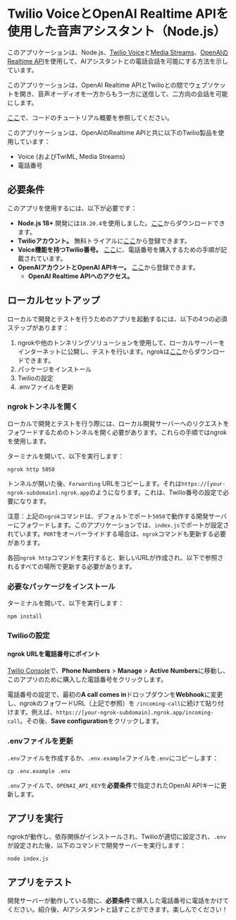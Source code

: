 #  Twilio VoiceとOpenAI Realtime APIを使用した音声アシスタント（Node.js）

このアプリケーションは、Node.js、[Twilio Voice](https://www.twilio.com/docs/voice)と[Media Streams](https://www.twilio.com/docs/voice/media-streams)、[OpenAIのRealtime API](https://platform.openai.com/docs/)を使用して、AIアシスタントとの電話会話を可能にする方法を示しています。 

このアプリケーションは、OpenAI Realtime APIとTwilioとの間でウェブソケットを開き、音声オーディオを一方からもう一方に送信して、二方向の会話を可能にします。

[ここ](https://www.twilio.com/en-us/voice-ai-assistant-openai-realtime-api-node)で、コードのチュートリアル概要を参照してください。

このアプリケーションは、OpenAIのRealtime APIと共に以下のTwilio製品を使用しています：
- Voice (およびTwiML, Media Streams)
- 電話番号

## 必要条件

このアプリを使用するには、以下が必要です：

- **Node.js 18+** 開発には`18.20.4`を使用しました。[ここ](https://nodejs.org/)からダウンロードできます。
- **Twilioアカウント。** 無料トライアルに[ここ](https://www.twilio.com/try-twilio)から登録できます。
- **Voice機能を持つTwilio番号。** [ここ](https://help.twilio.com/articles/223135247-How-to-Search-for-and-Buy-a-Twilio-Phone-Number-from-Console)に、電話番号を購入するための手順が記載されています。
- **OpenAIアカウントとOpenAI APIキー。** [ここ](https://platform.openai.com/)から登録できます。
  - **OpenAI Realtime APIへのアクセス。**

## ローカルセットアップ

ローカルで開発とテストを行うためのアプリを起動するには、以下の4つの必須ステップがあります：
1. ngrokや他のトンネリングソリューションを使用して、ローカルサーバーをインターネットに公開し、テストを行います。ngrokは[ここ](https://ngrok.com/)からダウンロードできます。
2. パッケージをインストール
3. Twilioの設定
4. .envファイルを更新

### ngrokトンネルを開く
ローカルで開発とテストを行う際には、ローカル開発サーバーへのリクエストをフォワードするためのトンネルを開く必要があります。これらの手順ではngrokを使用します。

ターミナルを開いて、以下を実行します：
```
ngrok http 5050
```
トンネルが開いた後、`Forwarding` URLをコピーします。それは`https://[your-ngrok-subdomain].ngrok.app`のようになります。これは、Twilio番号の設定で必要になります。

注意：上記の`ngrok`コマンドは、デフォルトでポート`5050`で動作する開発サーバーにフォワードします。このアプリケーションでは、`index.js`でポートが設定されています。`PORT`をオーバーライドする場合は、`ngrok`コマンドも更新する必要があります。

各回`ngrok http`コマンドを実行すると、新しいURLが作成され、以下で参照されるすべての場所で更新する必要があります。

### 必要なパッケージをインストール

ターミナルを開いて、以下を実行します：
```
npm install
```

### Twilioの設定

#### ngrok URLを電話番号にポイント
[Twilio Console](https://console.twilio.com/)で、**Phone Numbers** > **Manage** > **Active Numbers**に移動し、このアプリのために購入した電話番号をクリックします。

電話番号の設定で、最初の**A call comes in**ドロップダウンを**Webhook**に変更し、ngrokのフォワードURL（上記で参照）を `/incoming-call`に続けて貼り付けます。例えば、`https://[your-ngrok-subdomain].ngrok.app/incoming-call`。その後、**Save configuration**をクリックします。

### .envファイルを更新

`.env`ファイルを作成するか、`.env.example`ファイルを`.env`にコピーします：
```
cp .env.example .env
```

`.env`ファイルで、`OPENAI_API_KEY`を**必要条件**で指定されたOpenAI APIキーに更新します。

## アプリを実行
ngrokが動作し、依存関係がインストールされ、Twilioが適切に設定され、`.env`が設定された後、以下のコマンドで開発サーバーを実行します：
```
node index.js
```
## アプリをテスト
開発サーバーが動作している間に、**必要条件**で購入した電話番号に電話をかけてください。紹介後、AIアシスタントと話すことができます。楽しんでください！
